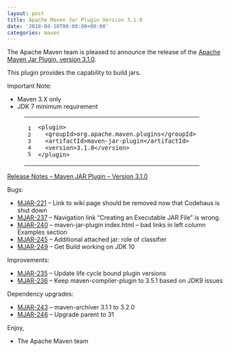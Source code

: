 ```yaml
---
layout: post
title: Apache Maven Jar Plugin Version 3.1.0
date: '2018-04-10T00:00:00+00:00'
categories: maven
---
```

<div class="entry-content"><p>The Apache Maven team is pleased to announce the release of the
<a href="http://maven.apache.org/plugins/maven-jar-plugin/">Apache Maven Jar Plugin, version 3.1.0</a>.</p>

<p>This plugin provides the capability to build jars.</p>

<p>Important Note:</p>

<ul>
<li>Maven 3.X only</li>
<li>JDK 7 minimum requirement</li>
</ul>


<figure class='code'><figcaption><span></span></figcaption><div class="highlight"><table><tr><td class="gutter"><pre class="line-numbers"><span class='line-number'>1</span>
<span class='line-number'>2</span>
<span class='line-number'>3</span>
<span class='line-number'>4</span>
<span class='line-number'>5</span>
</pre></td><td class='code'><pre><code class='xml'><span class='line'><span class="nt">&lt;plugin&gt;</span>
</span><span class='line'>  <span class="nt">&lt;groupId&gt;</span>org.apache.maven.plugins<span class="nt">&lt;/groupId&gt;</span>
</span><span class='line'>  <span class="nt">&lt;artifactId&gt;</span>maven-jar-plugin<span class="nt">&lt;/artifactId&gt;</span>
</span><span class='line'>  <span class="nt">&lt;version&gt;</span>3.1.0<span class="nt">&lt;/version&gt;</span>
</span><span class='line'><span class="nt">&lt;/plugin&gt;</span>
</span></code></pre></td></tr></table></div></figure>




<!-- more -->


<p><a href="https://issues.apache.org/jira/secure/ReleaseNote.jspa?projectId=12317526&amp;version=12342349">Release Notes &ndash; Maven JAR Plugin &ndash; Version 3.1.0</a></p>

<p>Bugs:</p>

<ul>
<li><a href="https://issues.apache.org/jira/browse/MJAR-221">MJAR-221</a> &ndash; Link to wiki page should be removed now that Codehaus is shut down</li>
<li><a href="https://issues.apache.org/jira/browse/MJAR-237">MJAR-237</a> &ndash; Navigation link &ldquo;Creating an Executable JAR File&rdquo; is wrong.</li>
<li><a href="https://issues.apache.org/jira/browse/MJAR-240">MJAR-240</a> &ndash; maven-jar-plugin index.html &ndash; bad links in left column Examples section</li>
<li><a href="https://issues.apache.org/jira/browse/MJAR-245">MJAR-245</a> &ndash; Additional attached jar: role of classifier</li>
<li><a href="https://issues.apache.org/jira/browse/MJAR-249">MJAR-249</a> &ndash; Get Build working on JDK 10</li>
</ul>


<p>Improvements:</p>

<ul>
<li><a href="https://issues.apache.org/jira/browse/MJAR-235">MJAR-235</a> &ndash; Update life cycle bound plugin versions</li>
<li><a href="https://issues.apache.org/jira/browse/MJAR-236">MJAR-236</a> &ndash; Keep maven-compiler-plugin to 3.5.1 based on JDK9 issues</li>
</ul>


<p>Dependency upgrades:</p>

<ul>
<li><a href="https://issues.apache.org/jira/browse/MJAR-243">MJAR-243</a> &ndash; maven-archiver 3.1.1 to 3.2.0</li>
<li><a href="https://issues.apache.org/jira/browse/MJAR-246">MJAR-246</a> &ndash; Upgrade parent to 31</li>
</ul>


<p>Enjoy,</p>

<ul>
<li>The Apache Maven team</li>
</ul>
